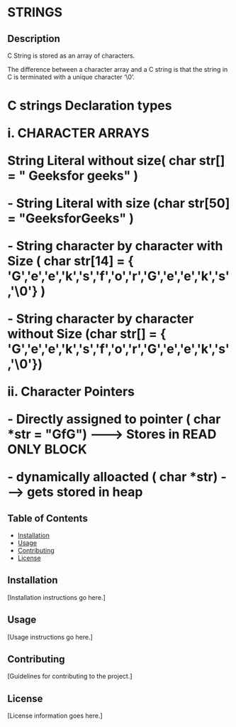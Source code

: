 # STRINGS

## Description
<p align="left">C String is stored as an array of characters.
<p align="left">The difference between a character array and a C string is that the string in C is terminated with a unique character ‘\0’.
<h1 align="left">C strings Declaration types 
  <p align="left"> i. CHARACTER ARRAYS 
    <p align="left"> String Literal without size( char str[] = " Geeksfor geeks" )
  <p align="mid">                      - String Literal with size (char str[50] = "GeeksforGeeks" )
   <p align="mid">                     - String character  by character with Size ( char str[14] = { 'G','e','e','k','s','f','o','r','G','e','e','k','s','\0'} )
   <p align="mid">                     - String character  by character without  Size (char str[] = { 'G','e','e','k','s','f','o','r','G','e','e','k','s','\0'})
    <p align="left">ii. Character Pointers
      <p align="left">- Directly assigned to pointer ( char *str  =  "GfG") ---> Stores in READ ONLY BLOCK 
      <p align="mid">                     -  dynamically alloacted ( char *str) ---> gets stored in heap 


## Table of Contents

- [Installation](#installation)
- [Usage](#usage)
- [Contributing](#contributing)
- [License](#license)

## Installation

[Installation instructions go here.]

## Usage

[Usage instructions go here.]

## Contributing

[Guidelines for contributing to the project.]

## License

[License information goes here.]
